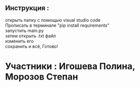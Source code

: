 ## Инструкция :
открыть папку с помощью visual studio code <br>
Прописать в терминале "pip install requirements" <br>
запустить main.py <br>
затем открыть .txt файл <br>
изменить его <br>
сохранить и всё, Готово! <br>

# Участники : Игошева Полина, Морозов Степан 
